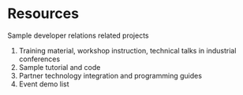 # Resources
Sample developer relations related projects
1. Training material, workshop instruction, technical talks in industrial conferences
2. Sample tutorial and code
3. Partner technology integration and programming guides
4. Event demo list
